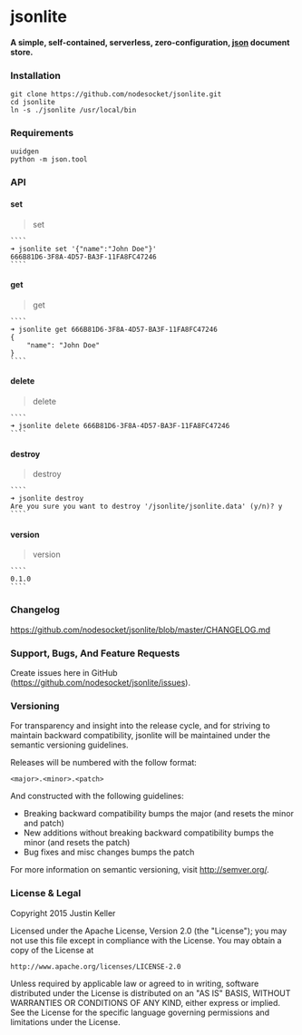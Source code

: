 # jsonlite

#### A simple, self-contained, serverless, zero-configuration, [json](http://www.json.org/) document store.

### Installation

    git clone https://github.com/nodesocket/jsonlite.git
    cd jsonlite
    ln -s ./jsonlite /usr/local/bin

### Requirements

    uuidgen
    python -m json.tool

### API

#### set

> set <json>

    ````
    ➜ jsonlite set '{"name":"John Doe"}'
    666B81D6-3F8A-4D57-BA3F-11FA8FC47246
    ````

#### get

> get <document-id>

    ````
    ➜ jsonlite get 666B81D6-3F8A-4D57-BA3F-11FA8FC47246
    {
        "name": "John Doe"
    }
    ````

#### delete

> delete <document-id>

    ````
    ➜ jsonlite delete 666B81D6-3F8A-4D57-BA3F-11FA8FC47246
    ````

#### destroy

> destroy

    ````
    ➜ jsonlite destroy
    Are you sure you want to destroy '/jsonlite/jsonlite.data' (y/n)? y
    ````

#### version

> version

    ````
    0.1.0
    ````

### Changelog

https://github.com/nodesocket/jsonlite/blob/master/CHANGELOG.md

### Support, Bugs, And Feature Requests

Create issues here in GitHub (https://github.com/nodesocket/jsonlite/issues).

### Versioning

For transparency and insight into the release cycle, and for striving to maintain backward compatibility, jsonlite will be maintained under the semantic versioning guidelines.

Releases will be numbered with the follow format:

`<major>.<minor>.<patch>`

And constructed with the following guidelines:

+ Breaking backward compatibility bumps the major (and resets the minor and patch)
+ New additions without breaking backward compatibility bumps the minor (and resets the patch)
+ Bug fixes and misc changes bumps the patch

For more information on semantic versioning, visit http://semver.org/.

### License & Legal

Copyright 2015 Justin Keller

Licensed under the Apache License, Version 2.0 (the "License");
you may not use this file except in compliance with the License.
You may obtain a copy of the License at

    http://www.apache.org/licenses/LICENSE-2.0

Unless required by applicable law or agreed to in writing, software
distributed under the License is distributed on an "AS IS" BASIS,
WITHOUT WARRANTIES OR CONDITIONS OF ANY KIND, either express or implied.
See the License for the specific language governing permissions and
limitations under the License.
